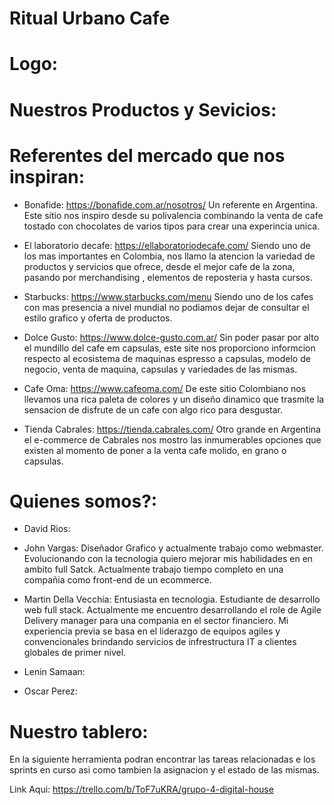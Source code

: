 # Ritual Urbano Cafe

# Logo:


# Nuestros Productos y Sevicios:

# Referentes del mercado que nos inspiran:

-  Bonafide: https://bonafide.com.ar/nosotros/
    Un referente en Argentina. Este sitio nos inspiro desde su polivalencia combinando la venta de cafe tostado con chocolates de varios tipos para crear una experincia unica.

- El laboratorio decafe:  https://ellaboratoriodecafe.com/
    Siendo uno de los mas importantes en Colombia, nos llamo la atencion la variedad de productos y servicios que ofrece, desde el mejor cafe de la zona, pasando por merchandising , elementos de reposteria y hasta cursos. 

- Starbucks: https://www.starbucks.com/menu
    Siendo uno de los cafes con mas presencia a nivel mundial no podiamos dejar de consultar el estilo grafico y oferta de productos.

- Dolce Gusto: https://www.dolce-gusto.com.ar/
    Sin poder pasar por alto el mundillo del cafe em capsulas, este site nos proporciono informcion respecto al ecosistema de maquinas espresso a capsulas, modelo de negocio, venta de maquina, capsulas y variedades de las mismas.

- Cafe Oma: https://www.cafeoma.com/
    De este sitio Colombiano nos llevamos una rica paleta de colores y un diseño dinamico que trasmite la sensacion de disfrute de un cafe con algo rico para desgustar.

- Tienda Cabrales: https://tienda.cabrales.com/
    Otro grande en Argentina el e-commerce de Cabrales nos mostro las inmumerables opciones que existen al momento de poner a la venta cafe molido, en grano o capsulas. 

# Quienes somos?:
- David Rios:
- John Vargas: Diseñador Grafico y actualmente trabajo como webmaster. Evolucionando con la tecnologia quiero mejorar mis habilidades en en ambito full Satck. Actualmente trabajo tiempo completo en una compañia como front-end de un ecommerce.

- Martin Della Vecchia: Entusiasta en tecnologia. Estudiante de desarrollo web full stack.  Actualmente me encuentro desarrollando el role de Agile Delivery manager para una compania en el sector financiero. Mi experiencia previa se basa en el liderazgo de equipos agiles y convencionales brindando servicios de infrestructura IT a clientes globales de primer nivel.

- Lenin Samaan:
- Oscar Perez:

# Nuestro tablero:
En la siguiente herramienta podran encontrar las tareas relacionadas e los sprints en curso asi como tambien la asignacion y el estado de las mismas.

Link Aqui: https://trello.com/b/ToF7uKRA/grupo-4-digital-house
